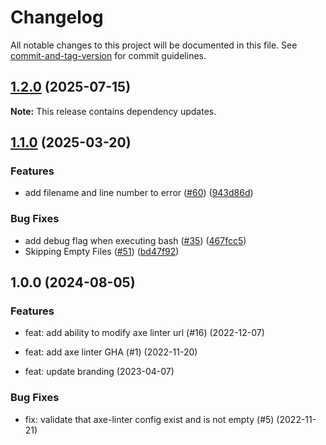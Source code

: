 # Changelog

All notable changes to this project will be documented in this file. See [commit-and-tag-version](https://github.com/absolute-version/commit-and-tag-version) for commit guidelines.

## [1.2.0](https://github.com/dequelabs/axe-linter-action/compare/v1.1.0...v1.2.0) (2025-07-15)

**Note:** This release contains dependency updates.

## [1.1.0](https://github.com/dequelabs/axe-linter-action/compare/v1.0.0...v1.1.0) (2025-03-20)

### Features

- add filename and line number to error ([#60](https://github.com/dequelabs/axe-linter-action/issues/60)) ([943d86d](https://github.com/dequelabs/axe-linter-action/commit/943d86da9710318d858b418c86cd14c17bf9c0e5))

### Bug Fixes

- add debug flag when executing bash ([#35](https://github.com/dequelabs/axe-linter-action/issues/35)) ([467fcc5](https://github.com/dequelabs/axe-linter-action/commit/467fcc5c7b458fba3ad0dd81902719bad951bf8d))
- Skipping Empty Files ([#51](https://github.com/dequelabs/axe-linter-action/issues/51)) ([bd47f92](https://github.com/dequelabs/axe-linter-action/commit/bd47f92b8ae7cfbc3ce9a8e8df0836db1876b974))

## 1.0.0 (2024-08-05)

### Features

- feat: add ability to modify axe linter url (#16) (2022-12-07)

- feat: add axe linter GHA (#1) (2022-11-20)

- feat: update branding (2023-04-07)

### Bug Fixes

- fix: validate that axe-linter config exist and is not empty (#5) (2022-11-21)
